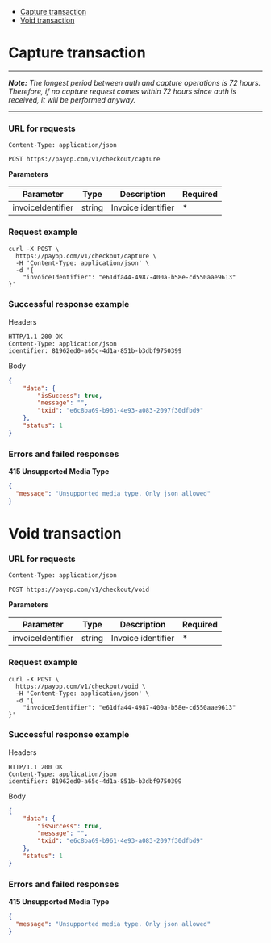 * [Capture transaction](#capture-transaction)
* [Void transaction](#void-transaction)
    
# Capture transaction

----
***Note:** The longest period between auth and capture operations is 72 hours. Therefore, if no capture request comes within 72 hours since auth is received, it will be performed anyway.*

----

### URL for requests

`Content-Type: application/json`

`POST https://payop.com/v1/checkout/capture`

**Parameters**

Parameter             |        Type      |                 Description                                                                             |  Required |
----------------------|------------------|---------------------------------------------------------------------------------------------------------|-----------|
invoiceIdentifier     | string           | Invoice identifier                                                                                      |     *     |

### Request example

```shell script
curl -X POST \
  https://payop.com/v1/checkout/capture \
  -H 'Content-Type: application/json' \
  -d '{
	"invoiceIdentifier": "e61dfa44-4987-400a-b58e-cd550aae9613"
}'
```

### Successful response example
Headers
```
HTTP/1.1 200 OK
Content-Type: application/json
identifier: 81962ed0-a65c-4d1a-851b-b3dbf9750399
```

Body
```json
{
    "data": {
        "isSuccess": true,
        "message": "",
        "txid": "e6c8ba69-b961-4e93-a083-2097f30dfbd9"
    },
    "status": 1
}
```

### Errors and failed responses

**415 Unsupported Media Type**
```json
{
  "message": "Unsupported media type. Only json allowed"
}
```

# Void transaction

### URL for requests

`Content-Type: application/json`

`POST https://payop.com/v1/checkout/void`

**Parameters**

Parameter             |        Type      |                 Description                                                                             |  Required |
----------------------|------------------|---------------------------------------------------------------------------------------------------------|-----------|
invoiceIdentifier     | string           | Invoice identifier                                                                                      |     *     |

### Request example

```shell script
curl -X POST \
  https://payop.com/v1/checkout/void \
  -H 'Content-Type: application/json' \
  -d '{
	"invoiceIdentifier": "e61dfa44-4987-400a-b58e-cd550aae9613"
}'
```

### Successful response example
Headers
```
HTTP/1.1 200 OK
Content-Type: application/json
identifier: 81962ed0-a65c-4d1a-851b-b3dbf9750399
```

Body
```json
{
    "data": {
        "isSuccess": true,
        "message": "",
        "txid": "e6c8ba69-b961-4e93-a083-2097f30dfbd9"
    },
    "status": 1
}
```

### Errors and failed responses

**415 Unsupported Media Type**
```json
{
  "message": "Unsupported media type. Only json allowed"
}
```
